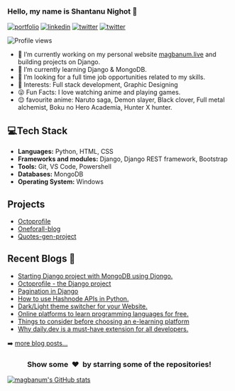 ### Hello, my name is Shantanu Nighot 👋

[![portfolio](https://img.shields.io/badge/my_portfolio-121212?style=for-the-badge&logo=ko-fi&logoColor=7e77f6)](https://magbanum.live) [![linkedin](https://img.shields.io/badge/linkedin-0A66C2?style=for-the-badge&logo=linkedin&logoColor=white)](https://www.linkedin.com/in/shantanu-nighot) [![twitter](https://img.shields.io/badge/twitter-1DA1F2?style=for-the-badge&logo=twitter&logoColor=white)](https://twitter.com/magbanum) [![twitter](https://img.shields.io/badge/instagram-cd486b?style=for-the-badge&logo=instagram&logoColor=white)](https://instagram.com/magbanum)

![Profile views](https://profile-counter.glitch.me/magbanum/count.svg)

- 🔭 I’m currently working on my personal website [magbanum.live](https://magbanum.live/) and building projects on Django.
- 🌱 I’m currently learning Django & MongoDB.
- 👯 I’m looking for a full time job opportunities related to my skills.
- 👀 Interests: Full stack development, Graphic Designing
- 😜 Fun Facts: I love watching anime and playing games.
- 😌 favourite anime: Naruto saga, Demon slayer, Black clover, Full metal alchemist, Boku no Hero Academia, Hunter X hunter.

## 💻Tech Stack

- **Languages:** Python, HTML, CSS
- **Frameworks and modules:** Django, Django REST framework, Bootstrap
- **Tools:** Git, VS Code, Powershell
- **Databases:** MongoDB
- **Operating System:** Windows

## Projects
- [Octoprofile](https://octoprofile.herokuapp.com/)
- [Oneforall-blog](https://oneforall-blog.herokuapp.com/)
- [Quotes-gen-project](https://quotes-gen-project.herokuapp.com)

## Recent Blogs 📝
- [Starting Django project with MongoDB using Djongo.](https://magbanum.tech/starting-django-project-with-mongodb-using-djongo) 
- [Octoprofile - the Django project](https://magbanum.tech/octoprofile-the-django-project)
- [Pagination in Django](https://magbanum.tech/pagination-in-django)
- [How to use Hashnode APIs in Python.](https://magbanum.tech/how-to-use-hashnode-apis-in-python)
- [Dark/Light theme switcher for your Website.](https://magbanum.tech/darklight-theme-switcher-for-your-website)
- [Online platforms to learn programming languages for free.](https://magbanum.tech/online-platforms-to-learn-programming-languages-for-free)
- [Things to consider before choosing an e-learning platform](https://magbanum.tech/things-to-consider-before-choosing-an-e-learning-platform)
- [Why daily.dev is a must-have extension for all developers.](https://magbanum.tech/why-dailydev-is-a-must-have-extension-for-all-developers)

➡️ [more blog posts...](https://magbanum.tech/)

<h3 align="center">Show some &nbsp;❤️&nbsp; by starring some of the repositories!</h3>

[![magbanum's GitHub stats](https://github-readme-stats.vercel.app/api?username=magbanum)](https://github.com/magbanum/)
